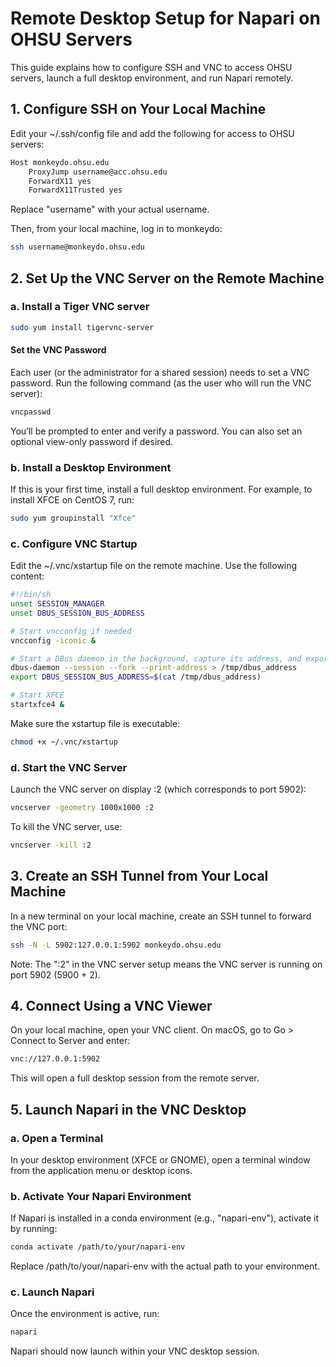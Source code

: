 # Remote Desktop Setup for Napari on OHSU Servers

This guide explains how to configure SSH and VNC to access OHSU servers, launch a full desktop environment, and run Napari remotely.


## 1. Configure SSH on Your Local Machine

Edit your ~/.ssh/config file and add the following for access to OHSU servers:

```bash
Host monkeydo.ohsu.edu
    ProxyJump username@acc.ohsu.edu
    ForwardX11 yes
    ForwardX11Trusted yes

```

Replace "username" with your actual username.

Then, from your local machine, log in to monkeydo:

```bash
ssh username@monkeydo.ohsu.edu
```

## 2. Set Up the VNC Server on the Remote Machine

### a. Install a Tiger VNC server

```bash
sudo yum install tigervnc-server
```

#### Set the VNC Password

Each user (or the administrator for a shared session) needs to set a VNC password. Run the following command (as the user who will run the VNC server):

```bash
vncpasswd
```

You’ll be prompted to enter and verify a password. You can also set an optional view-only password if desired.

### b. Install a Desktop Environment

If this is your first time, install a full desktop environment. For example, to install XFCE on CentOS 7, run:

```bash
sudo yum groupinstall "Xfce"
```

### c. Configure VNC Startup

Edit the ~/.vnc/xstartup file on the remote machine. Use the following content:

```bash
#!/bin/sh
unset SESSION_MANAGER
unset DBUS_SESSION_BUS_ADDRESS

# Start vncconfig if needed
vncconfig -iconic &

# Start a DBus daemon in the background, capture its address, and export it.
dbus-daemon --session --fork --print-address > /tmp/dbus_address
export DBUS_SESSION_BUS_ADDRESS=$(cat /tmp/dbus_address)

# Start XFCE
startxfce4 &
```

Make sure the xstartup file is executable:

```bash
chmod +x ~/.vnc/xstartup
```

### d. Start the VNC Server

Launch the VNC server on display :2 (which corresponds to port 5902):

```bash
vncserver -geometry 1000x1000 :2
```

To kill the VNC server, use:

```bash
vncserver -kill :2
```


## 3. Create an SSH Tunnel from Your Local Machine

In a new terminal on your local machine, create an SSH tunnel to forward the VNC port:

```bash
ssh -N -L 5902:127.0.0.1:5902 monkeydo.ohsu.edu
```

Note: The ":2" in the VNC server setup means the VNC server is running on port 5902 (5900 + 2).


## 4. Connect Using a VNC Viewer

On your local machine, open your VNC client. On macOS, go to Go > Connect to Server and enter:

```bash
vnc://127.0.0.1:5902
```

This will open a full desktop session from the remote server.


## 5. Launch Napari in the VNC Desktop

### a. Open a Terminal

In your desktop environment (XFCE or GNOME), open a terminal window from the application menu or desktop icons.

### b. Activate Your Napari Environment

If Napari is installed in a conda environment (e.g., "napari-env"), activate it by running:

```bash
conda activate /path/to/your/napari-env
```

Replace /path/to/your/napari-env with the actual path to your environment.

### c. Launch Napari

Once the environment is active, run:

```bash
napari
```

Napari should now launch within your VNC desktop session.

